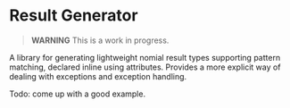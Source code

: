 # Result Generator

> **WARNING**
> This is a work in progress.

A library for generating lightweight nomial result types supporting pattern matching, declared inline using attributes. Provides a more explicit way of dealing with exceptions and exception handling.

Todo: come up with a good example.
